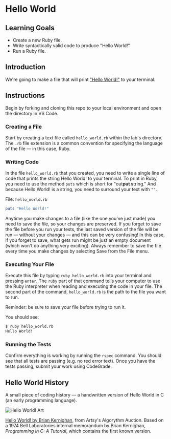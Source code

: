 # Hello World

## Learning Goals

- Create a new Ruby file.
- Write syntactically valid code to produce "Hello World!"
- Run a Ruby file.

## Introduction

We're going to make a file that will print ["Hello
World!"](http://en.wikipedia.org/wiki/%22Hello,_World!%22_program) to your
terminal.

## Instructions

Begin by forking and cloning this repo to your local environment and open the
directory in VS Code.

### Creating a File

Start by creating a text file called `hello_world.rb` within the lab's
directory. The `.rb` file extension is a common convention for specifying the
language of the file — in this case, Ruby.

### Writing Code

In the file `hello_world.rb` that you created, you need to write a single line
of code that prints the string Hello World! to your terminal. To print in Ruby,
you need to use the method `puts` which is short for "out**put s**tring." And
because Hello World! is a string, you need to surround your text with `""`.

File: `hello_world.rb`

```ruby
puts "Hello World!"
```

Anytime you make changes to a file (like the one you've just made) you need to
save the file, so your changes are preserved. If you forget to save the file
before you run your tests, the last saved version of the file will be run
— without your changes — and this can be very confusing! In this case, if you
forget to save, what gets run might be just an empty document (which won't do
anything very exciting). Always remember to save the file every time you make
changes by selecting Save from the File menu.

### Executing Your File

Execute this file by typing `ruby hello_world.rb` into your terminal and
pressing `enter`. The `ruby` part of that command tells your computer to use the
Ruby interpreter when reading and executing the code in your file. The second
part of the command, `hello_world.rb` is the path to the file you want to run.

Reminder: be sure to save your file before trying to run it.

You should see:

```bash
$ ruby hello_world.rb
Hello World!
```

### Running the Tests

Confirm everything is working by running the `rspec` command. You should see
that all tests are passing (e.g. no red error text). Once you have the tests
passing, submit your work using CodeGrade.

## Hello World History

A small piece of coding history — a handwritten version of Hello World in C (an
early programming language).

![Hello World! Art](https://d32dm0rphc51dk.cloudfront.net/b6JQ66-0nHij79irJT-Pdg/large.jpg)

[Hello World! by Brian
Kernighan](https://www.artsy.net/artwork/brian-kernighan-hello-world), from
Artsy's Algorythm Auction. Based on a 1974 Bell Laboratories internal memorandum
by Brian Kernighan, _Programming in C: A Tutorial_, which contains the first
known version.
